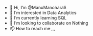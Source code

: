 - 👋 Hi, I’m @ManuManoharaS
- 👀 I’m interested in Data Analytics
- 🌱 I’m currently learning SQL
- 💞️ I’m looking to collaborate on Nothing
- 📫 How to reach me ,,,

<!---
ManuManoharaS/ManuManoharaS is a ✨ special ✨ repository because its `README.md` (this file) appears on your GitHub profile.
You can click the Preview link to take a look at your changes.
--->
